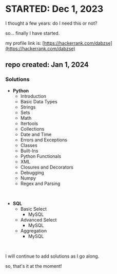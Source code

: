 # STARTED: Dec 1, 2023

I thought a few years: do I need this or not?

so... finally I have started.

my profile link is:
[https://hackerrank.com/dabzse](https://hackerrank.com/dabzse)

## repo created: Jan 1, 2024

### Solutions

- **Python**
  - Introduction
  - Basic Data Types
  - Strings
  - Sets
  - Math
  - Itertools
  - Collections
  - Date and Time
  - Errors and Exceptions
  - Classes
  - Built-Ins
  - Python Functionals
  - XML
  - Closures and Decorators
  - Debugging
  - Numpy
  - Regex and Parsing

$~$

- **SQL**
  - Basic Select
    - MySQL
  - Advanced Select
    - MySQL
  - Aggregation
    - MySQL

$~$

I will continue to add solutions as I go along.

so, that's it at the moment!
